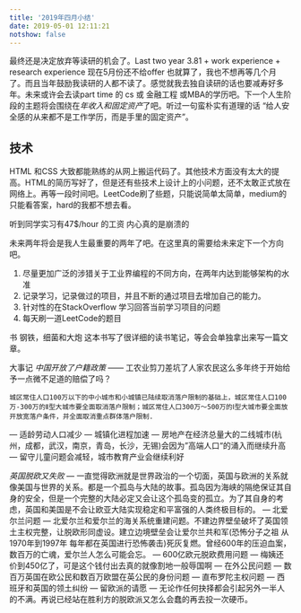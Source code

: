 ```yaml
---
title: '2019年四月小结'
date: 2019-05-01 12:11:21
notshow: false
---
```


最终还是决定放弃等读研的机会了。Last two year 3.81 + work experience + research experience 现在5月份还不给offer 也就算了，我也不想再等几个月了。而且当年鼓励我读研的人都不读了。感觉就我去独自读研的话也要减寿好多年。未来或许会去读part time 的 cs 或 金融工程 或MBA的学历吧。下一个人生阶段的主题将会围绕在*年收入和固定资产*了吧。听过一句蛮朴实有道理的话 “给人安全感的从来都不是工作学历，而是手里的固定资产”。

## 技术
HTML 和CSS 大致都能熟练的从网上搬运代码了。其他技术方面没有太大的提高。HTML的简历写好了，但是还有些技术上设计上的小问题，还不太敢正式放在网络上。再等一段时间吧。LeetCode刷了些题，只能说简单太简单，medium的只能看答案，hard的我都不想去看。

听到同学实习有47$/hour 的工资 内心真的是崩溃的

未来两年将会是我人生最重要的两年了吧。在这里真的需要给未来定下一个方向吧。
1. 尽量更加广泛的涉猎关于工业界编程的不同方向，在两年内达到能够架构的水准
2. 记录学习，记录做过的项目，并且不断的通过项目去增加自己的能力。
3. 针对性的在StackOverflow 学习回答当前学习项目的问题
4. 每天刷一道LeetCode的题目

书
钢铁，细菌和大炮
这本书写了很详细的读书笔记，等会会单独拿出来写一篇文章。

大事记
*中国开放了户籍政策* —— 工农业剪刀差坑了人家农民这么多年终于开始给予一点微不足道的赔偿了吗？
```
城区常住人口100万以下的中小城市和小城镇已陆续取消落户限制的基础上，城区常住人口100万-300万的Ⅱ型大城市要全面取消落户限制；城区常住人口300万～500万的Ⅰ型大城市要全面放开放宽落户条件，并全面取消重点群体落户限制.
```
— 适龄劳动人口减少
— 城镇化进程加速
— 房地产在经济总量大的二线城市(杭州，成都，武汉，南京，青岛，长沙，无锡)会因为”高端人口“的涌入而继续升高
— 留守儿童问题会减轻，城市教育产业会继续利好


*英国脱欧又失败*
— 一直觉得欧洲就是世界政治的一个切面，英国与欧洲的关系就像美国与世界的关系。都是一个孤岛与大陆的故事。孤岛因为海峡的隔绝保证其自身的安全，但是一个完整的大陆必定又会让这个孤岛变的孤立。为了其自身的考虑，英国和美国是不会让欧亚大陆实现稳定和平富强的人类终极目标的。
— 北爱尔兰问题 — 北爱尔兰和爱尔兰的海关系统重建问题。不建边界壁垒破坏了英国领土主权完整，让脱欧形同虚设。建立边境壁垒会让爱尔兰共和军(恐怖分子之祖 从1970年到1997年 每年都在英国进行恐怖袭击)死灰复燃。曾经600年的压迫血案，数百万的亡魂，爱尔兰人怎么可能会忘。
— 600亿欧元脱欧费用问题 — 梅姨还价到450亿了，可是这个钱付出去真的就像割地一般辱国啊
— 在外公民问题 — 数百万英国在欧公民和数百万欧盟在英公民的身份问题
— 直布罗陀主权问题 — 西班牙和英国的领土纠纷
— 留欧派的请愿 — 无论作任何抉择都会引起另外一半人的不满。再说已经站在胜利方的脱欧派又怎么会蠢的再去投一次硬币。




